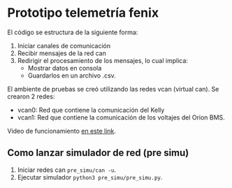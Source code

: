 # Prototipo telemetría fenix

El código se estructura de la siguiente forma:
1. Iniciar canales de comunicación
2. Recibir mensajes de la red can
3. Redirigir el procesamiento de los mensajes, lo cual implica:
    * Mostrar datos en consola
    * Guardarlos en un archivo .csv.

El ambiente de pruebas se creó utilizando las redes vcan (virtual can). Se crearon 2 redes:
* vcan0: Red que contiene la comunicación del Kelly
* vcan1: Red que contiene la comunicación de los voltajes del Orion BMS.

Video de funcionamiento [en este link](https://youtu.be/AczRkLPMyjk).

## Como lanzar simulador de red (pre simu)

1. Iniciar redes can `pre_simu/can -u`.
2. Ejecutar simulador `python3 pre_simu/pre_simu.py`.
